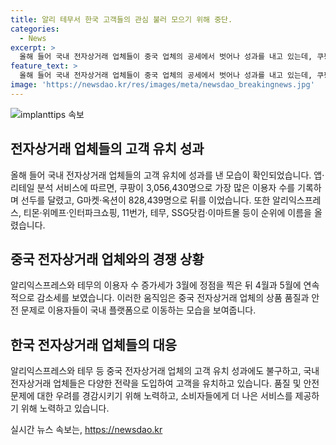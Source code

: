 ```yaml
---
title: 알리 테무서 한국 고객들의 관심 불러 모으기 위해 중단.
categories:
  - News
excerpt: >
  올해 들어 국내 전자상거래 업체들이 중국 업체의 공세에서 벗어나 성과를 내고 있는데, 쿠팡과 G마켓·옥션이 가장 많은 이용자를 보유하고 있습니다. 반면 알리익스프레스와 테무는 지난 3월에 이용자 수가 정점을 찍은 뒤로 감소하고 있습니다. 중국 업체의 상품 품질과 안전에 대한 우려로 인해 이용자들이 국내 업체를 선호하는 추세입니다.
feature_text: >
  올해 들어 국내 전자상거래 업체들이 중국 업체의 공세에서 벗어나 성과를 내고 있는데, 쿠팡과 G마켓·옥션이 가장 많은 이용자를 보유하고 있습니다. 반면 알리익스프레스와 테무는 지난 3월에 이용자 수가 정점을 찍은 뒤로 감소하고 있습니다. 중국 업체의 상품 품질과 안전에 대한 우려로 인해 이용자들이 국내 업체를 선호하는 추세입니다.
image: 'https://newsdao.kr/res/images/meta/newsdao_breakingnews.jpg'
---
```


<p><img src="https://newsdao.kr/res/images/meta/newsdao_breakingnews.jpg" alt="implanttips 속보" /></p>

<h2 data-ke-size="size26">전자상거래 업체들의 고객 유치 성과</h2>

<p data-ke-size="size16">올해 들어 국내 전자상거래 업체들의 고객 유치에 성과를 낸 모습이 확인되었습니다. 앱·리테일 분석 서비스에 따르면, 쿠팡이 3,056,430명으로 가장 많은 이용자 수를 기록하며 선두를 달렸고, G마켓·옥션이 828,439명으로 뒤를 이었습니다. 또한 알리익스프레스, 티몬·위메프·인터파크쇼핑, 11번가, 테무, SSG닷컴·이마트몰 등이 순위에 이름을 올렸습니다.</p>

<h2 data-ke-size="size26">중국 전자상거래 업체와의 경쟁 상황</h2>

<p data-ke-size="size16">알리익스프레스와 테무의 이용자 수 증가세가 3월에 정점을 찍은 뒤 4월과 5월에 연속적으로 감소세를 보였습니다. 이러한 움직임은 중국 전자상거래 업체의 상품 품질과 안전 문제로 이용자들이 국내 플랫폼으로 이동하는 모습을 보여줍니다.</p>

<h2 data-ke-size="size26">한국 전자상거래 업체들의 대응</h2>

<p data-ke-size="size16">알리익스프레스와 테무 등 중국 전자상거래 업체의 고객 유치 성과에도 불구하고, 국내 전자상거래 업체들은 다양한 전략을 도입하여 고객을 유치하고 있습니다. 품질 및 안전 문제에 대한 우려를 경감시키기 위해 노력하고, 소비자들에게 더 나은 서비스를 제공하기 위해 노력하고 있습니다.</p>
실시간 뉴스 속보는, <a href="https://newsdao.kr" rel="dofollow">https://newsdao.kr</a>


